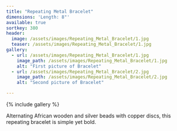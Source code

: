 ```yaml
---
title: "Repeating Metal Bracelet"
dimensions: 'Length: 8"'
available: true
sortkey: 380
header:
  image: /assets/images/Repeating_Metal_Bracelet/1.jpg
  teaser: /assets/images/Repeating_Metal_Bracelet/1.jpg
gallery:
  - url: /assets/images/Repeating_Metal_Bracelet/1.jpg
    image_path: /assets/images/Repeating_Metal_Bracelet/1.jpg
    alt: "First picture of Bracelet"
  - url: /assets/images/Repeating_Metal_Bracelet/2.jpg
    image_path: /assets/images/Repeating_Metal_Bracelet/2.jpg
    alt: "Second picture of Bracelet"

---
```



{% include gallery %}

Alternating African wooden and silver beads with copper discs, this repeating bracelet is simple yet bold.